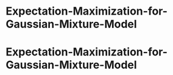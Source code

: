 # Expectation-Maximization-for-Gaussian-Mixture-Model
# Expectation-Maximization-for-Gaussian-Mixture-Model
